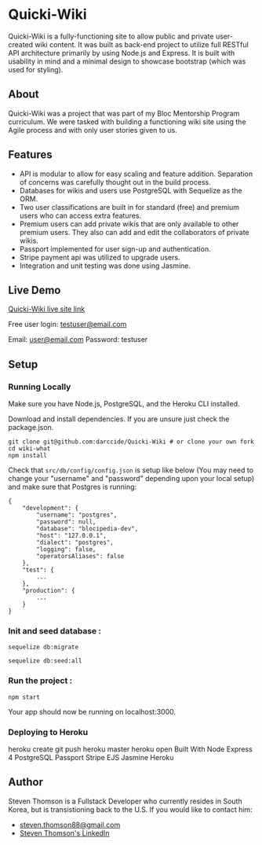 # Quicki-Wiki
Quicki-Wiki is a fully-functioning site to allow public and private user-created wiki content. It was built as back-end project to utilize full RESTful API architecture primarily by using Node.js and Express. It is built with usability in mind and a minimal design to showcase bootstrap (which was used for styling).

## About
Quicki-Wiki was a project that was part of my Bloc Mentorship Program curriculum. We were tasked with building a functioning wiki site using the Agile process and with only user stories given to us.

## Features
* API is modular to allow for easy scaling and feature addition. Separation of concerns was carefully thought out in the build process.
* Databases for wikis and users use PostgreSQL with Sequelize as the ORM.
* Two user classifications are built in for standard (free) and premium users who can access extra features.
* Premium users can add private wikis that are only available to other premium users. They also can add and edit the collaborators of private wikis. 
* Passport implemented for user sign-up and authentication.
* Stripe payment api was utilized to upgrade users.
* Integration and unit testing was done using Jasmine.

## Live Demo

[Quicki-Wiki live site link](https://quicki-wiki.herokuapp.com/)

Free user login: testuser@email.com

Email: user@email.com Password: testuser

## Setup
### Running Locally
Make sure you have Node.js, PostgreSQL, and the Heroku CLI installed.

Download and install dependencies. If you are unsure just check the package.json.
```
git clone git@github.com:darccide/Quicki-Wiki # or clone your own fork
cd wiki-what
npm install
```

Check that `src/db/config/config.json` is setup like below (You may need to change your "username" and "password" depending upon your local setup) and make sure that Postgres is running:
```
{
	"development": {
		"username": "postgres",
		"password": null,
		"database": "blocipedia-dev",
		"host": "127.0.0.1",
		"dialect": "postgres",
		"logging": false,
		"operatorsAliases": false
	},
	"test": {
		...
	},
	"production": {
		...
	}
}
```
### Init and seed database :
```
sequelize db:migrate

sequelize db:seed:all
```
### Run the project :
```
npm start
```
Your app should now be running on localhost:3000.

### Deploying to Heroku
heroku create
git push heroku master
heroku open
Built With
Node
Express 4
PostgreSQL
Passport
Stripe
EJS
Jasmine
Heroku

## Author
Steven Thomson is a Fullstack Developer who currently resides in South Korea, but is transistioning back to the U.S. If you would like to contact him:

 * steven.thomson88@gmail.com
 * [Steven Thomson's LinkedIn](https://www.linkedin.com/in/steventhomson1988/)
